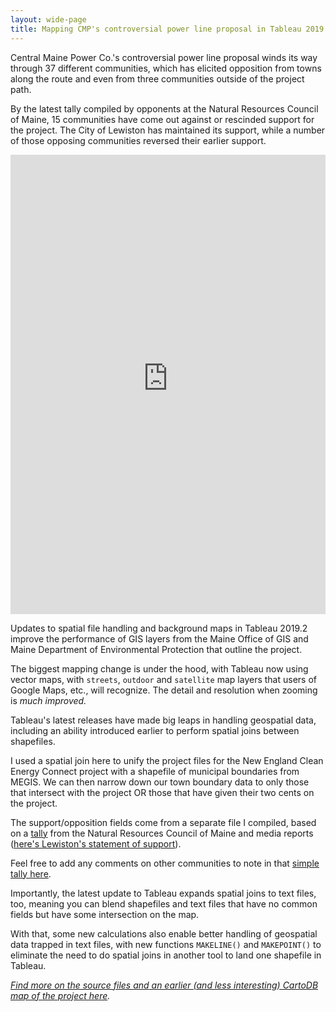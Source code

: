 ```yaml
---
layout: wide-page
title: Mapping CMP's controversial power line proposal in Tableau 2019.2
---
```

Central Maine Power Co.'s controversial power line proposal winds its way through 37 different communities, which has elicited opposition from towns along the route and even from three communities outside of the project path.

By the latest tally compiled by opponents at the Natural Resources Council of Maine, 15 communities have come out against or rescinded support for the project. The City of Lewiston has maintained its support, while a number of those opposing communities reversed their earlier support.

<div><iframe style="border: none;" src="https://public.tableausoftware.com/views/TownsalongtheNECECroute/TownsalongtheNECECroute?:showVizHome=no&amp;:embed=true" width="100%" height="735px"></iframe></div>

Updates to spatial file handling and background maps in Tableau 2019.2 improve the performance of GIS layers from the Maine Office of GIS and Maine Department of Environmental Protection that outline the project.

The biggest mapping change is under the hood, with Tableau now using vector maps, with `streets`, `outdoor` and `satellite` map layers that users of Google Maps, etc., will recognize. The detail and resolution when zooming is _much improved._

Tableau's latest releases have made big leaps in handling geospatial data, including an ability introduced earlier to perform spatial joins between shapefiles.

I used a spatial join here to unify the project files for the New England Clean Energy Connect project with a shapefile of municipal boundaries from MEGIS. We can then narrow down our town boundary data to only those that intersect with the project OR those that have given their two cents on the project.

The support/opposition fields come from a separate file I compiled, based on a [tally](https://www.nrcm.org/projects/climate/proposed-cmp-transmission-line-bad-deal-maine/) from the Natural Resources Council of Maine and media reports ([here's Lewiston's statement of support](https://www.necleanenergyconnect.org/necec-milestones/2018/6/18/city-of-lewiston)).

Feel free to add any comments on other communities to note in that [simple tally here](https://docs.google.com/spreadsheets/d/1rLQ7gcWu-8hZPqYgOn8SnWJocJ_Vsb0tWhYNqSaeDB4/edit#gid=0).

Importantly, the latest update to Tableau expands spatial joins to text files, too, meaning you can blend shapefiles and text files that have no common fields but have some intersection on the map.

With that, some new calculations also enable better handling of geospatial data trapped in text files, with new functions `MAKELINE()` and `MAKEPOINT()` to eliminate the need to do spatial joins in another tool to land one shapefile in Tableau.

_[Find more on the source files *and* an earlier (and less interesting) CartoDB map of the project here](http://www.darrenfishell.website/heres-the-path-of-cmps-proposed-power-line/)._
